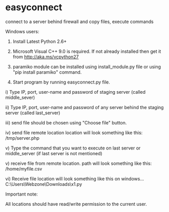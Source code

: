 # easyconnect
connect to a server behind firewall and copy files, execute commands

Windows users:

1) Install Latest Python 2.6+

2) Microsoft Visual C++ 9.0 is required. If not already installed then get it from http://aka.ms/vcpython27

3) paramiko module can be installed using install_module.py file or using "pip install paramiko" command.

4) Start program by running easyconnect.py file.

i) Type IP, port, user-name and password of staging server (called middle_sever)

ii) Type IP, port, user-name and password of any server behind the staging server (called last_server)

iii) send file should be chosen using "Choose file" button.

iv) send file remote location location will look something like this:
/tmp/server.php

v) Type the command that you want to execute on last server or middle_server (if last server is not mentioned)

v) receive file from remote location. path will look something like this:
/home/myfile.csv

vi) Receive file location will look something like this on windows...
C:\Users\Webzone\Downloads\x1.py

Important note:

All locations should have read/write permission to the current user.
